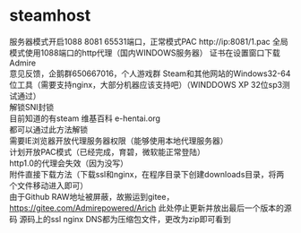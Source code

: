 # steamhost  
服务器模式开启1088 8081 65531端口，正常模式PAC http://ip:8081/1.pac 全局模式使用1088端口的http代理（国内WINDOWS服务器）
证书在设置窗口下载
Admire  
意见反馈，企鹅群650667016，个人游戏群
Steam和其他网站的Windows32-64位工具（需要支持nginx，大部分机器应该支持吧）（WINDDOWS XP 32位sp3测试通过）  
解锁SNI封锁  
目前知道的有steam 维基百科 e-hentai.org  
都可以通过此方法解锁  
需要IE浏览器开放代理服务器权限（能够使用本地代理服务器）  
计划开放PAC模式（已经完成，育碧，微软能正常登陆）  
http1.0的代理会失效（因为没写）  
附件直接下载方法（下载ssl和nginx，在程序目录下创建downloads目录，将两个文件移动进入即可）  
由于Github RAW地址被屏蔽，故搬运到gitee，https://gitee.com/Admirepowered/Arich 此处停止更新并放出最后一个版本的源码
源码上的ssl nginx DNS都为压缩包文件，更改为zip即可看到  
